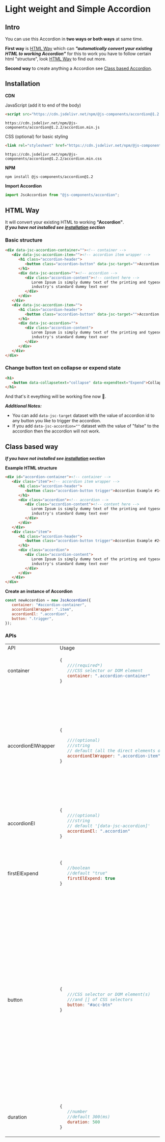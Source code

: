 # Light weight and Simple Accordion

## Intro
You can use this Accordion in **two ways or both ways** at same time.  

**First way** is [HTML Way](#html-way) which can ***"automatically convert your existing HTML to working Accordion"*** for this to work you have to follow certain html "structure", look [HTML Way](#html-way) to find out more.  

**Second way** to create anything a Accordion see [Class based Accordion](#class-based-way).


## Installation
**CDN**

JavaScript (add it to end of the body)
```html
<script src="https://cdn.jsdelivr.net/npm/@js-components/accordion@1.2.2/accordion.min.js"></script>
```
```
https://cdn.jsdelivr.net/npm/@js-components/accordion@1.2.2/accordion.min.js
```

CSS (optional) for basic styling
```html
<link rel="stylesheet" href="https://cdn.jsdelivr.net/npm/@js-components/accordion@1.2.2/accordion.min.css">
```
```
https://cdn.jsdelivr.net/npm/@js-components/accordion@1.2.2/accordion.min.css
```
**NPM**
```bash
npm install @js-components/accordion@1.2
```
**Import Accordion**
```javascript
import JscAccordion from "@js-components/accordion";
```

## HTML Way
It will convert your existing HTML to working **"Accordion"**.  
***If you have not installed see [installation](#installation) section***

### Basic structure

```html
<div data-jsc-accordion-container=""><!-- container -->
   <div data-jsc-accordion-item=""><!-- accordion item wrapper -->
      <h1 class="accordion-header">
         <button class="accordion-button" data-jsc-target="">Accordion Example #1</button><!-- trigger -->
      </h1>
      <div data-jsc-accordion=""><!-- accordion -->
         <div class="accordion-content"><!-- content here -->
            Lorem Ipsum is simply dummy text of the printing and typesetting industry. Lorem Ipsum has been the
            industry's standard dummy text ever
         </div>
      </div>
   </div>
   <div data-jsc-accordion-item="">
      <h1 class="accordion-header">
         <button class="accordion-button" data-jsc-target="">Accordion Example #2</button>
      </h1>
      <div data-jsc-accordion="">
         <div class="accordion-content">
            Lorem Ipsum is simply dummy text of the printing and typesetting industry. Lorem Ipsum has been the
            industry's standard dummy text ever
         </div>
      </div>
   </div>
</div>
```

### Change button text on collapse or expend state
```html
<h1>
   <button data-collapsetext="collapse" data-expendtext="Expend">Collapse</button>
</h1>
```

And that's it eveything will be working fine now 🎉.

***Additional Notes:***
* You can add `data-jsc-target` dataset with the value of accordion id to any button you like to trigger the accordion.
* If you add `data-jsc-accordion=""` dataset with the value of "false" to the accordion then the accordion will not work.


## Class based way
***If you have not installed see [installation](#installation) section***

**Example HTML structure**

```html
<div id="accordion-container"><!-- container -->
   <div class="item"><!-- accordion item wrapper -->
      <h1 class="accordion-header">
         <button class="accordion-button trigger">Accordion Example #1</button><!-- trigger -->
      </h1>
      <div class="accordion"><!-- accordion -->
         <div class="accordion-content"><!-- content here -->
            Lorem Ipsum is simply dummy text of the printing and typesetting industry. Lorem Ipsum has been the
            industry's standard dummy text ever
         </div>
      </div>
   </div>
   <div class="item">
      <h1 class="accordion-header">
         <button class="accordion-button trigger">Accordion Example #2</button>
      </h1>
      <div class="accordion">
         <div class="accordion-content">
            Lorem Ipsum is simply dummy text of the printing and typesetting industry. Lorem Ipsum has been the
            industry's standard dummy text ever
         </div>
      </div>
   </div>
</div>
```

**Create an instance of Accordion**

```javascript
const newAccordion = new JscAccordion({	
   container: "#accordion-container",
   accordionElWrapper: ".item",
   accordionEl: ".accordion",
   button: ".trigger",
});
```

### APIs
<table>
<tr>
<td> API </td> <td> Usage </td> <td> Description </td>
</tr>
<tr>
<td> container </td>
<td>
   
```javascript
{
   ///(required*)
   ///CSS selector or DOM element
   container: ".accordion-container"
}
```
<td>Container which has all the accordions inside.</td>
</td>
</tr>  
<tr>
<td> accordionElWrapper </td>
<td>

```javascript
{

   ///(optional)
   ///string
   // default (all the direct elements of the container)
   accordionElWrapper: ".accordion-item"
}
```
<td>The elements needs to direct children of the container. If ommited then all direct elements will be selected which has an accordion element in it.</td>
</td>
</tr>
<tr>
<td> accordionEl </td>
<td>

```javascript
{
   ///(optional)
   ///string
   // default '[data-jsc-accordion]'
   accordionEl: ".accordion"
}
```
<td>It needs to be direct child of the accordion wrapper.</td>
</td>
</tr>
<tr>
<td> firstElExpend </td>
<td>

```javascript
{
   //boolean
   //default "true"
   firstElExpend: true
}
```
</td>
<td>Whether first accordion will be expended initially.
Default value is true.</td>
</tr>
<tr>
<td> button </td>
<td>
   
```javascript
{
   ///CSS selector or DOM element(s) 
   ///and [] of CSS selectors
   button: "#acc-btn"
}
```
</td>
<td>You can use single selector as a accordion toggle button or collection of HTML element in array or DOM elements nodes.  

**Note**: you can use either multiple values of DOM query string selector or DOM elements nodes, not both at same time as button property value.</td>
</tr>
<tr>
<td>duration</td>
<td>

```javascript
{
   //number
   //default 300(ms)
   duration: 500
}
```
</td>
<td>Duration of accordion transition in milisecond (ms).</td>
</tr>
</table>  
